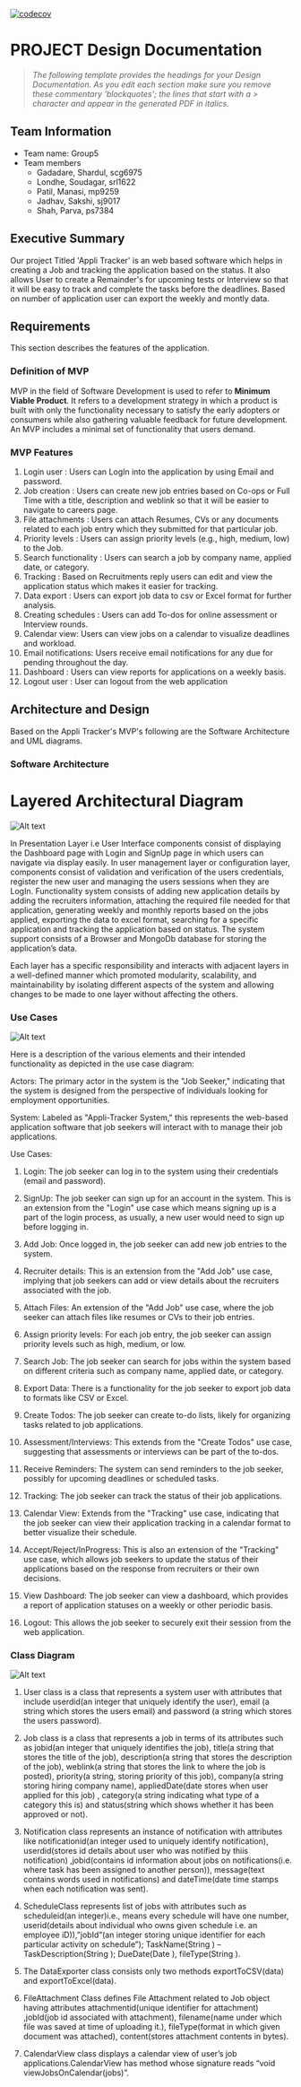 [![codecov](https://codecov.io/gh/SWEN-732-Team-5/Appli-Tracker/graph/badge.svg?token=QA2N1CKG3I)](https://codecov.io/gh/SWEN-732-Team-5/Appli-Tracker)

# PROJECT Design Documentation

> _The following template provides the headings for your Design
> Documentation.  As you edit each section make sure you remove these
> commentary 'blockquotes'; the lines that start with a > character
> and appear in the generated PDF in italics._

## Team Information
* Team name: Group5
* Team members
  * Gadadare, Shardul, scg6975
  * Londhe, Soudagar, srl1622
  * Patil, Manasi, mp9259
  * Jadhav, Sakshi, sj9017
  * Shah, Parva, ps7384

## Executive Summary

Our project Titled 'Appli Tracker' is an web based software which helps in creating a Job and tracking the application based on the status. It also allows User to create a Remainder's for upcoming tests or Interview so that it will be easy to track and complete the tasks before the deadlines. Based on number of application user can export the weekly and montly data.


## Requirements

This section describes the features of the application.

### Definition of MVP
MVP in the field of Software Development is used to refer to **Minimum Viable Product**. It refers to a development strategy in which a product is built with only the functionality necessary to satisfy the early adopters or consumers while also gathering valuable feedback for future development. An MVP includes a minimal set of functionality that users demand.  


### MVP Features
 1. Login user : Users can LogIn into the application by using Email and password.
 2. Job creation : Users can create new job entries based on Co-ops or Full Time with a title, description and weblink so that it will be easier to navigate to careers page.
 3. File attachments : Users can attach Resumes, CVs or any documents related to each job entry which they submitted for that particular job.
 4. Priority levels : Users can assign priority levels (e.g., high, medium, low) to the Job.
 5. Search functionality : Users can search a job by company name, applied date, or category.
 6. Tracking : Based on Recruitments reply users can edit and view the application status which makes it easier for tracking.
 7. Data export : Users can export job data to csv or Excel format for further analysis.
 8. Creating schedules : Users can add To-dos for online assessment or Interview rounds.
 9. Calendar view: Users can view jobs on a calendar to visualize deadlines and workload.
 10. Email notifications: Users receive email notifications for any due for pending throughout the day.
 11. Dashboard : Users can view reports for applications on a weekly basis.
 12. Logout user : User can logout from the web application


## Architecture and Design

Based on the Appli Tracker's MVP's following are the Software Architecture and UML diagrams. 

### Software Architecture
# Layered Architectural Diagram
![Alt text](Layered_Architectural_Diagram.jpg)

In Presentation Layer i.e User Interface components consist of displaying the Dashboard page with Login and SignUp page in which users can navigate via display easily. In user management layer or configuration layer, components consist of validation and verification of the users credentials, register the new user and managing the users sessions when they are LogIn. Functionality system consists of adding new application details by adding the recruiters information, attaching the required file needed for that application, generating weekly and monthly reports based on the jobs applied, exporting the data to excel format,  searching for a specific application and tracking the application based on status. The system support consists of a Browser and MongoDb database for storing the application’s data.

Each layer has a specific responsibility and interacts with adjacent layers in a well-defined manner which promoted modularity, scalability, and maintainability by isolating different aspects of the system and allowing changes to be made to one layer without affecting the others.

### Use Cases
![Alt text](Usecase_Diagram.png)

Here is a description of the various elements and their intended functionality as depicted in the use case diagram:

Actors: The primary actor in the system is the "Job Seeker," indicating that the system is designed from the perspective of individuals looking for employment opportunities.

System: Labeled as "Appli-Tracker System," this represents the web-based application software that job seekers will interact with to manage their job applications.

Use Cases:

1. Login: The job seeker can log in to the system using their credentials (email and password).

2. SignUp: The job seeker can sign up for an account in the system. This is an extension from the "Login" use case which means signing up is a part of the login process, as usually, a new user would need to sign up before logging in.

3. Add Job: Once logged in, the job seeker can add new job entries to the system.

4. Recruiter details: This is an extension from the "Add Job" use case, implying that job seekers can add or view details about the recruiters associated with the job.

5. Attach Files: An extension of the "Add Job" use case, where the job seeker can attach files like resumes or CVs to their job entries.

6. Assign priority levels: For each job entry, the job seeker can assign priority levels such as high, medium, or low.

7. Search Job: The job seeker can search for jobs within the system based on different criteria such as company name, applied date, or category.

8. Export Data: There is a functionality for the job seeker to export job data to formats like CSV or Excel.

9. Create Todos: The job seeker can create to-do lists, likely for organizing tasks related to job applications.

10. Assessment/Interviews: This extends from the "Create Todos" use case, suggesting that assessments or interviews can be part of the to-dos.

11. Receive Reminders: The system can send reminders to the job seeker, possibly for upcoming deadlines or scheduled tasks.

12. Tracking: The job seeker can track the status of their job applications.

13. Calendar View: Extends from the "Tracking" use case, indicating that the job seeker can view their application tracking in a calendar format to better visualize their schedule.

14. Accept/Reject/InProgress: This is also an extension of the "Tracking" use case, which allows job seekers to update the status of their applications based on the response from recruiters or their own decisions.

15. View Dashboard: The job seeker can view a dashboard, which provides a report of application statuses on a weekly or other periodic basis.

16. Logout: This allows the job seeker to securely exit their session from the web application.


### Class Diagram
![Alt text](Class_Diagram.png)
  1. User class is a class that represents a system user with attributes that include userdid(an integer that uniquely identify the user), email (a string which stores the users email) and password (a string which stores the users password). 

  2. Job class is a class that represents a job in terms of its attributes such as jobid(an integer that uniquely identifies the job), title(a string that stores the title of the job), description(a string that stores the description of the job), weblink(a string that stores the link to where the job is posted), priority(a string, storing priority of this job), company(a string storing hiring company name), appliedDate(date stores when user applied for this job) , category(a string indicating what type of a  category this is) and status(string which shows whether it has been approved or not). 
 
  3. Notification class represents an instance of notification with attributes like notificationid(an integer used to uniquely identify notification), userdid(stores id details about user who was notified by thiis notification) ,jobid(contains id information about jobs on notifications(i.e. where task has been assigned to another person)), message(text contains words used in notifications) and dateTime(date time stamps when each notification was sent). 

  4. ScheduleClass represents list of jobs with attributes such as scheduleid(an integer)i.e., means every schedule will have one number, userid(details about individual who owns given schedule i.e. an employee iD)),”jobId”(an integer storing unique identifier for each particular activity on schedule”); TaskName(String ) – TaskDescription(String ); DueDate(Date ), fileType(String ).

  5. The DataExporter class consists only two methods exportToCSV(data) and exportToExcel(data).

  6. FileAttachment Class defines File Attachment related to Job object having attributes attachmentid(unique identifier for attachment) ,jobId(job id associated with attachment), filename(name under which file was saved at time of uploading it.), fileType(format in which given document was attached), content(stores attachment contents in bytes).

  7. CalendarView class displays a calendar view of user’s job applications.CalendarView has method whose signature reads “void viewJobsOnCalendar(jobs)”.
